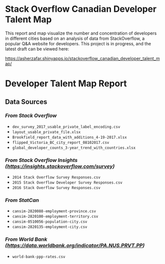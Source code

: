 # Stack Overflow Canadian Developer Talent Map
This report and map visualize the number and concentration of developers in different cities based on an analysis of data from StackOverflow, a popular Q&A website for developers. This project is in progress, and the latest draft can be viewed here:

https://asherzafar.shinyapps.io/stackoverflow_canadian_developer_talent_map/

# Developer Talent Map Report

## Data Sources

### _From Stack Overflow_ ###

* `dev_survey_2017_usable_private_label_encoding.csv`
* `layout_usable_private_file.xlsx`
* `Brookfield_report_data_with_additions_4-19-2017.xlsx`
* `flipped_Victoria_BC_city_report_08102017.csv`
* `global_developer_counts_3-year_trend_with_countries.xlsx`

### _From Stack Overflow Insights (https://insights.stackoverflow.com/survey)_ ###

* `2014 Stack Overflow Survey Responses.csv`
* `2015 Stack Overflow Developer Survey Responses.csv`
* `2016 Stack Overflow Survey Responses.csv`

### _From StatCan_ ###

* `cansim-2820088-employment-province.csv`
* `cansim-2820100-employment-territory.csv`
* `cansim-0510056-population-city.csv`
* `cansim-2820135-employment-city.csv`

### _From World Bank (https://data.worldbank.org/indicator/PA.NUS.PRVT.PP)_ ###
* `world-bank-ppp-rates.csv`
